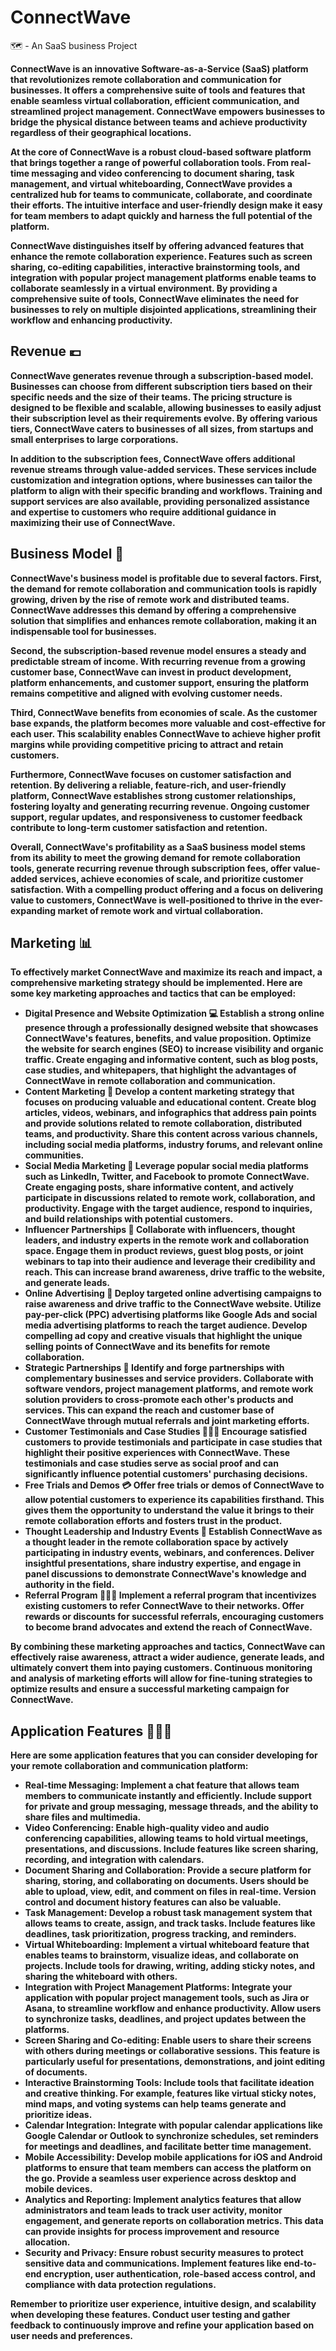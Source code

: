 # ConnectWave
🗺 - An SaaS business Project 

**ConnectWave is an innovative Software-as-a-Service (SaaS) platform that revolutionizes remote collaboration and communication for businesses. It offers a comprehensive suite of tools and features that enable seamless virtual collaboration, efficient communication, and streamlined project management. ConnectWave empowers businesses to bridge the physical distance between teams and achieve productivity regardless of their geographical locations.**

**At the core of ConnectWave is a robust cloud-based software platform that brings together a range of powerful collaboration tools. From real-time messaging and video conferencing to document sharing, task management, and virtual whiteboarding, ConnectWave provides a centralized hub for teams to communicate, collaborate, and coordinate their efforts. The intuitive interface and user-friendly design make it easy for team members to adapt quickly and harness the full potential of the platform.**

**ConnectWave distinguishes itself by offering advanced features that enhance the remote collaboration experience. Features such as screen sharing, co-editing capabilities, interactive brainstorming tools, and integration with popular project management platforms enable teams to collaborate seamlessly in a virtual environment. By providing a comprehensive suite of tools, ConnectWave eliminates the need for businesses to rely on multiple disjointed applications, streamlining their workflow and enhancing productivity.**

## Revenue 💶

**ConnectWave generates revenue through a subscription-based model. Businesses can choose from different subscription tiers based on their specific needs and the size of their teams. The pricing structure is designed to be flexible and scalable, allowing businesses to easily adjust their subscription level as their requirements evolve. By offering various tiers, ConnectWave caters to businesses of all sizes, from startups and small enterprises to large corporations.**

**In addition to the subscription fees, ConnectWave offers additional revenue streams through value-added services. These services include customization and integration options, where businesses can tailor the platform to align with their specific branding and workflows. Training and support services are also available, providing personalized assistance and expertise to customers who require additional guidance in maximizing their use of ConnectWave.**

## Business Model 💼

**ConnectWave's business model is profitable due to several factors. First, the demand for remote collaboration and communication tools is rapidly growing, driven by the rise of remote work and distributed teams. ConnectWave addresses this demand by offering a comprehensive solution that simplifies and enhances remote collaboration, making it an indispensable tool for businesses.**

**Second, the subscription-based revenue model ensures a steady and predictable stream of income. With recurring revenue from a growing customer base, ConnectWave can invest in product development, platform enhancements, and customer support, ensuring the platform remains competitive and aligned with evolving customer needs.**

**Third, ConnectWave benefits from economies of scale. As the customer base expands, the platform becomes more valuable and cost-effective for each user. This scalability enables ConnectWave to achieve higher profit margins while providing competitive pricing to attract and retain customers.**

**Furthermore, ConnectWave focuses on customer satisfaction and retention. By delivering a reliable, feature-rich, and user-friendly platform, ConnectWave establishes strong customer relationships, fostering loyalty and generating recurring revenue. Ongoing customer support, regular updates, and responsiveness to customer feedback contribute to long-term customer satisfaction and retention.**

**Overall, ConnectWave's profitability as a SaaS business model stems from its ability to meet the growing demand for remote collaboration tools, generate recurring revenue through subscription fees, offer value-added services, achieve economies of scale, and prioritize customer satisfaction. With a compelling product offering and a focus on delivering value to customers, ConnectWave is well-positioned to thrive in the ever-expanding market of remote work and virtual collaboration.**

## Marketing 📊

**To effectively market ConnectWave and maximize its reach and impact, a comprehensive marketing strategy should be implemented. Here are some key marketing approaches and tactics that can be employed:**

- **Digital Presence and Website Optimization 💻 Establish a strong online presence through a professionally designed website that showcases ConnectWave's features, benefits, and value proposition. Optimize the website for search engines (SEO) to increase visibility and organic traffic. Create engaging and informative content, such as blog posts, case studies, and whitepapers, that highlight the advantages of ConnectWave in remote collaboration and communication.**
- **Content Marketing 📱 Develop a content marketing strategy that focuses on producing valuable and educational content. Create blog articles, videos, webinars, and infographics that address pain points and provide solutions related to remote collaboration, distributed teams, and productivity. Share this content across various channels, including social media platforms, industry forums, and relevant online communities.**
- **Social Media Marketing 📝 Leverage popular social media platforms such as LinkedIn, Twitter, and Facebook to promote ConnectWave. Create engaging posts, share informative content, and actively participate in discussions related to remote work, collaboration, and productivity. Engage with the target audience, respond to inquiries, and build relationships with potential customers.**
- **Influencer Partnerships 🧤 Collaborate with influencers, thought leaders, and industry experts in the remote work and collaboration space. Engage them in product reviews, guest blog posts, or joint webinars to tap into their audience and leverage their credibility and reach. This can increase brand awareness, drive traffic to the website, and generate leads.**
- **Online Advertising 📶 Deploy targeted online advertising campaigns to raise awareness and drive traffic to the ConnectWave website. Utilize pay-per-click (PPC) advertising platforms like Google Ads and social media advertising platforms to reach the target audience. Develop compelling ad copy and creative visuals that highlight the unique selling points of ConnectWave and its benefits for remote collaboration.**
- **Strategic Partnerships 📩 Identify and forge partnerships with complementary businesses and service providers. Collaborate with software vendors, project management platforms, and remote work solution providers to cross-promote each other's products and services. This can expand the reach and customer base of ConnectWave through mutual referrals and joint marketing efforts.**
- **Customer Testimonials and Case Studies 👨🏻‍⚖️ Encourage satisfied customers to provide testimonials and participate in case studies that highlight their positive experiences with ConnectWave. These testimonials and case studies serve as social proof and can significantly influence potential customers' purchasing decisions.**
- **Free Trials and Demos 💳 Offer free trials or demos of ConnectWave to allow potential customers to experience its capabilities firsthand. This gives them the opportunity to understand the value it brings to their remote collaboration efforts and fosters trust in the product.**
- **Thought Leadership and Industry Events 🥂 Establish ConnectWave as a thought leader in the remote collaboration space by actively participating in industry events, webinars, and conferences. Deliver insightful presentations, share industry expertise, and engage in panel discussions to demonstrate ConnectWave's knowledge and authority in the field.**
- **Referral Program 🙍🏻‍♂️ Implement a referral program that incentivizes existing customers to refer ConnectWave to their networks. Offer rewards or discounts for successful referrals, encouraging customers to become brand advocates and extend the reach of ConnectWave.**

**By combining these marketing approaches and tactics, ConnectWave can effectively raise awareness, attract a wider audience, generate leads, and ultimately convert them into paying customers. Continuous monitoring and analysis of marketing efforts will allow for fine-tuning strategies to optimize results and ensure a successful marketing campaign for ConnectWave.**

## Application Features 👨🏻‍💻

**Here are some application features that you can consider developing for your remote collaboration and communication platform:**

- **Real-time Messaging: Implement a chat feature that allows team members to communicate instantly and efficiently. Include support for private and group messaging, message threads, and the ability to share files and multimedia.**
- **Video Conferencing: Enable high-quality video and audio conferencing capabilities, allowing teams to hold virtual meetings, presentations, and discussions. Include features like screen sharing, recording, and integration with calendars.**
- **Document Sharing and Collaboration: Provide a secure platform for sharing, storing, and collaborating on documents. Users should be able to upload, view, edit, and comment on files in real-time. Version control and document history features can also be valuable.**
- **Task Management: Develop a robust task management system that allows teams to create, assign, and track tasks. Include features like deadlines, task prioritization, progress tracking, and reminders.**
- **Virtual Whiteboarding: Implement a virtual whiteboard feature that enables teams to brainstorm, visualize ideas, and collaborate on projects. Include tools for drawing, writing, adding sticky notes, and sharing the whiteboard with others.**
- **Integration with Project Management Platforms: Integrate your application with popular project management tools, such as Jira or Asana, to streamline workflow and enhance productivity. Allow users to synchronize tasks, deadlines, and project updates between the platforms.**
- **Screen Sharing and Co-editing: Enable users to share their screens with others during meetings or collaborative sessions. This feature is particularly useful for presentations, demonstrations, and joint editing of documents.**
- **Interactive Brainstorming Tools: Include tools that facilitate ideation and creative thinking. For example, features like virtual sticky notes, mind maps, and voting systems can help teams generate and prioritize ideas.**
- **Calendar Integration: Integrate with popular calendar applications like Google Calendar or Outlook to synchronize schedules, set reminders for meetings and deadlines, and facilitate better time management.**
- **Mobile Accessibility: Develop mobile applications for iOS and Android platforms to ensure that team members can access the platform on the go. Provide a seamless user experience across desktop and mobile devices.**
- **Analytics and Reporting: Implement analytics features that allow administrators and team leads to track user activity, monitor engagement, and generate reports on collaboration metrics. This data can provide insights for process improvement and resource allocation.**
- **Security and Privacy: Ensure robust security measures to protect sensitive data and communications. Implement features like end-to-end encryption, user authentication, role-based access control, and compliance with data protection regulations.**

**Remember to prioritize user experience, intuitive design, and scalability when developing these features. Conduct user testing and gather feedback to continuously improve and refine your application based on user needs and preferences.**

